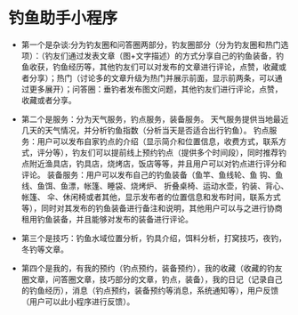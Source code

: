 # 钓鱼助手小程序

- 第一个是杂谈:分为钓友圈和问答圈两部分，钓友圈部分（分为钓友圈和热门选项）：（钓友们通过发表文章（图+文字描述）的方式分享自己的钓鱼装备，钓鱼收获，钓鱼经历等，其他钓友们可以对发布的文章进行评论，点赞，收藏或者分享）；热门（讨论多的文章升级为热门并展示前面，显示前两条，可以通过更多展开）；问答圈：垂钓者发布图文问题，其他钓友们进行评论，点赞，收藏或者分享。

- 第二个是服务：分为天气服务，钓点服务，装备服务。
天气服务提供当地最近几天的天气情况，并分析钓鱼指数（分析当天是否适合出行钓鱼）。
钓点服务：用户可以发布自家钓点的介绍（显示简介和位置信息，收费方式，联系方式，评分等），钓友们可以提前线上预约钓点（提供多个时间段），同时推荐钓点附近渔具店，钓具店，烧烤店，饭店等等，并且用户可以对钓点进行评分和评论。
装备服务：用户可以发布自己的钓鱼装备（鱼竿、鱼线轮、鱼 钩、鱼线、鱼饵、鱼漂，帐篷、睡袋、烧烤炉、 折叠桌椅、运动水壶，钓装、背心、帐篷、 伞、休闲椅或者其他，显示发布者的位置信息和发布时间，联系方式等），同时对其发布的钓鱼装备进行备注和说明，其他用户可以与之进行协商租用钓鱼装备，并且能够对发布的装备进行评论。

- 第三个是技巧：钓鱼水域位置分析，钓具介绍，饵料分析，打窝技巧，夜钓，冬钓等文章。

- 第四个是我的，有我的预约（钓点预约，装备预约），我的收藏（收藏的钓友圈文章，问答圈文章，技巧部分的文章，钓点，装备），我的日记（记录自己的钓鱼经历），消息（钓点预约，装备预约等消息，系统通知等），用户反馈（用户可以此小程序进行反馈）。




